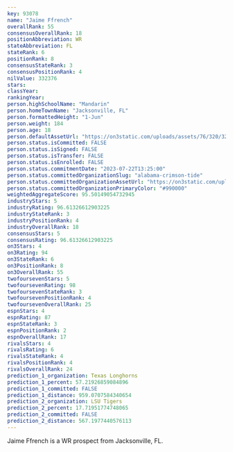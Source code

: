 ```yaml
---
key: 93078
name: "Jaime Ffrench"
overallRank: 55
consensusOverallRank: 18
positionAbbreviation: WR
stateAbbreviation: FL
stateRank: 6
positionRank: 8
consensusStateRank: 3
consensusPositionRank: 4
nilValue: 332376
stars: 
classYear: 
rankingYear: 
person.highSchoolName: "Mandarin"
person.homeTownName: "Jacksonville, FL"
person.formattedHeight: "1-Jun"
person.weight: 184
person.age: 18
person.defaultAssetUrl: "https://on3static.com/uploads/assets/76/320/320076.jpg"
person.status.isCommitted: FALSE
person.status.isSigned: FALSE
person.status.isTransfer: FALSE
person.status.isEnrolled: FALSE
person.status.commitmentDate: "2023-07-22T13:25:00"
person.status.committedOrganizationSlug: "alabama-crimson-tide"
person.status.committedOrganizationAssetUrl: "https://on3static.com/uploads/assets/728/149/149728.svg"
person.status.committedOrganizationPrimaryColor: "#990000"
weightedAggregateScore: 95.50149054732945
industryStars: 5
industryRating: 96.61326612903225
industryStateRank: 3
industryPositionRank: 4
industryOverallRank: 18
consensusStars: 5
consensusRating: 96.61326612903225
on3Stars: 4
on3Rating: 94
on3StateRank: 6
on3PositionRank: 8
on3OverallRank: 55
twofoursevenStars: 5
twofoursevenRating: 98
twofoursevenStateRank: 3
twofoursevenPositionRank: 4
twofoursevenOverallRank: 25
espnStars: 4
espnRating: 87
espnStateRank: 3
espnPositionRank: 2
espnOverallRank: 17
rivalsStars: 4
rivalsRating: 6
rivalsStateRank: 4
rivalsPositionRank: 4
rivalsOverallRank: 24
prediction_1_organization: Texas Longhorns
prediction_1_percent: 57.21926859084896
prediction_1_committed: FALSE
prediction_1_distance: 959.0707584340654
prediction_2_organization: LSU Tigers
prediction_2_percent: 17.71951774748065
prediction_2_committed: FALSE
prediction_2_distance: 567.1977440576113
---
```

Jaime Ffrench is a WR prospect from Jacksonville, FL.
